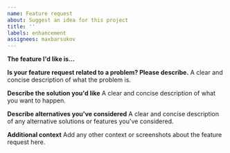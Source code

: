```yaml
---
name: Feature request
about: Suggest an idea for this project
title: ''
labels: enhancement
assignees: maxbarsukov
---
```


**The feature I'd like is...**

**Is your feature request related to a problem? Please describe.**
A clear and concise description of what the problem is.

**Describe the solution you'd like**
A clear and concise description of what you want to happen.

**Describe alternatives you've considered**
A clear and concise description of any alternative solutions or features you've considered.

**Additional context**
Add any other context or screenshots about the feature request here.
